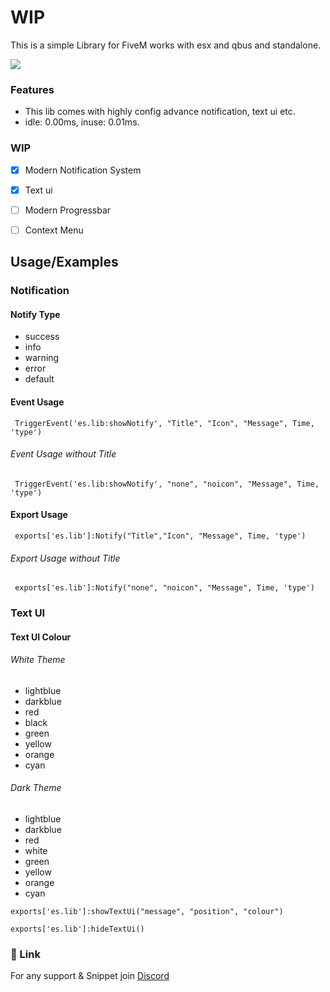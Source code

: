 
# WIP

This is a simple Library for FiveM works with esx and qbus and standalone.

![](https://user-images.githubusercontent.com/5574267/130804494-a9d2d69c-f170-4576-b2e1-0bb7f13dd92d.gif)


### Features

- This lib comes with highly config advance notification, text ui etc.
- idle: 0.00ms, inuse: 0.01ms.

### WIP

- [x]  Modern Notification System
- [x]  Text ui
- [ ]  Modern Progressbar
- [ ]  Context Menu


## Usage/Examples

### Notification

#### Notify Type
* success
* info
* warning
* error
* default
#### Event Usage
```Event Usage
 TriggerEvent('es.lib:showNotify', "Title", "Icon", "Message", Time, 'type')
```

###### Event Usage without Title
```Event Usage
 TriggerEvent('es.lib:showNotify', "none", "noicon", "Message", Time, 'type')
```

#### Export Usage
```Export Usage
 exports['es.lib']:Notify("Title","Icon", "Message", Time, 'type')
```

###### Export Usage without Title
```Export Usage
 exports['es.lib']:Notify("none", "noicon", "Message", Time, 'type')
```

### Text UI 
#### Text UI  Colour

###### White Theme

* lightblue
* darkblue
* red
* black
* green
* yellow
* orange
* cyan


###### Dark Theme

* lightblue
* darkblue
* red
* white
* green
* yellow
* orange
* cyan

```Show text ui 
exports['es.lib']:showTextUi("message", "position", "colour")
```
```Hide text ui 
exports['es.lib']:hideTextUi()
```
### 🔗 Link
For any support & Snippet join
[Discord](https://discord.gg/ZaTv6rfJ7F)
